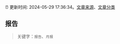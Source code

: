 :alarm_clock: 更新时间: 2024-05-29 17:36:34。[文章来源](/README.md)、[文章分类](/TAGS.md)

## 报告


> 关键字：`报告`、`月报`



